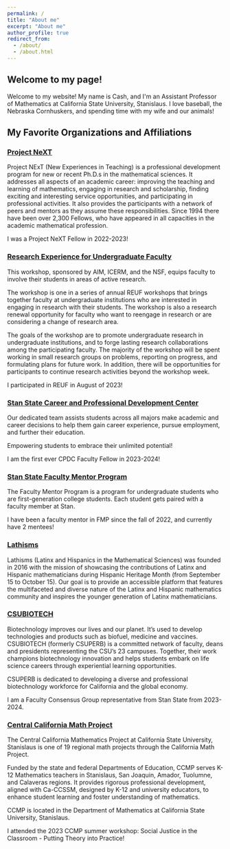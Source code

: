```yaml
---
permalink: /
title: "About me"
excerpt: "About me"
author_profile: true
redirect_from: 
  - /about/
  - /about.html
---
```


## Welcome to my page!

Welcome to my website!  My name is Cash, and I'm an Assistant Professor of Mathematics at California State University, Stanislaus.  I love baseball, the Nebraska Cornhuskers, and spending time with my wife and our animals!

## My Favorite Organizations and Affiliations

### [Project NeXT](https://www.maa.org/programs-and-communities/professional-development/project-next)

Project NExT (New Experiences in Teaching) is a professional development program for new or recent Ph.D.s in the mathematical sciences. It addresses all aspects of an academic career: improving the teaching and learning of mathematics, engaging in research and scholarship, finding exciting and interesting service opportunities, and participating in professional activities. It also provides the participants with a network of peers and mentors as they assume these responsibilities. Since 1994 there have been over 2,300 Fellows, who have appeared in all capacities in the academic mathematical profession.

I was a Project NeXT Fellow in 2022-2023!

### [Research Experience for Undergraduate Faculty](https://reuf.aimath.org/workshops/upcoming/)

This workshop, sponsored by AIM, ICERM, and the NSF, equips faculty to involve their students in areas of active research.

The workshop is one in a series of annual REUF workshops that brings together faculty at undergraduate institutions who are interested in engaging in research with their students. The workshop is also a research renewal opportunity for faculty who want to reengage in research or are considering a change of research area.

The goals of the workshop are to promote undergraduate research in undergraduate institutions, and to forge lasting research collaborations among the participating faculty. The majority of the workshop will be spent working in small research groups on problems, reporting on progress, and formulating plans for future work. In addition, there will be opportunities for participants to continue research activities beyond the workshop week.

I participated in REUF in August of 2023!

### [Stan State Career and Professional Development Center](https://www.csustan.edu/career)

Our dedicated team assists students across all majors make academic and career decisions to help them gain career experience, pursue employment, and further their education.

Empowering students to embrace their unlimited potential!

I am the first ever CPDC Faculty Fellow in 2023-2024!

### [Stan State Faculty Mentor Program](https://www.csustan.edu/fmp)

The Faculty Mentor Program is a program for undergraduate students who are first-generation college students.  Each student gets paired with a faculty member at Stan.

I have been a faculty mentor in FMP since the fall of 2022, and currently have 2 mentees!

### [Lathisms](https://www.lathisms.org/)

Lathisms (Latinx and Hispanics in the Mathematical Sciences) was founded in 2016 with the mission of showcasing the contributions of Latinx and Hispanic mathematicians during Hispanic Heritage Month (from September 15 to October 15). Our goal is to provide an accessible platform that features the multifaceted and diverse nature of the Latinx and Hispanic mathematics community and inspires the younger generation of Latinx mathematicians.

### [CSUBIOTECH](https://www.calstate.edu/impact-of-the-csu/research/csuperb)

Biotechnology improves our lives and our planet. It’s used to develop technologies and products such as biofuel, medicine and vaccines. CSUBIOTECH (formerly CSUPERB) is a committed network of faculty, deans and presidents representing the CSU’s 23 campuses. Together, their work champions biotechnology innovation and helps students embark on life science careers through experiential learning opportunities.

CSUPERB is dedicated to developing a diverse and professional biotechnology workforce for California and the global economy.

I am a Faculty Consensus Group representative from Stan State from 2023-2024.

### [Central California Math Project](https://www.csustan.edu/math/ccmp)

The Central California Mathematics Project at California State University, Stanislaus is one of 19 regional math projects through the California Math Project.

Funded by the state and federal Departments of Education, CCMP serves K-12 Mathematics teachers in Stanislaus, San Joaquin, Amador, Tuolumne, and Calaveras regions. It provides rigorous professional development, aligned with Ca-CCSSM, designed by K-12 and university educators, to enhance student learning and foster understanding of mathematics.

CCMP is located in the Department of Mathematics at California State University, Stanislaus.

I attended the 2023 CCMP summer workshop: Social Justice in the Classroom - Putting Theory into Practice!

